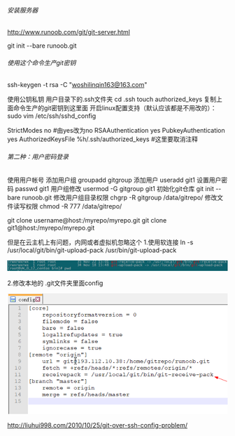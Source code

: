 ###### 安装服务器

http://www.runoob.com/git/git-server.html

git init --bare runoob.git

###### 使用这个命令生产git密钥

ssh-keygen -t rsa -C "woshilinqin163@163.com"

使用公钥私钥
用户目录下的.ssh文件夹
cd .ssh
​touch authorized_keys
复制上面命令生产的git密钥到这里面
开启linux配置支持（默认应该都是不用改的）：
sudo vim /etc/ssh/sshd_config

StrictModes no  #由yes改为no
RSAAuthentication yes
PubkeyAuthentication yes
AuthorizedKeysFile %h/.ssh/authorized_keys #这里要取消注释

###### 第二种：用户密码登录

使用用户帐号
添加用户组
groupadd gitgroup
添加用户
useradd git1
设置用户密码
passwd git1
用户组修改
usermod -G gitgroup git1
初始化git仓库
git init --bare runoob.git
修改用户组目录权限
chgrp -R gitgroup /data/gitrepo/
修改文件读写权限
chmod -R 777 /data/gitrepo/

git clone username@host:/myrepo/myrepo.git
git clone git1@host:/myrepo/myrepo.git

但是在云主机上有问题，内网或者虚拟机忽略这个
1.使用软连接  ln -s /usr/local/git/bin/git-upload-pack /usr/bin/git-upload-pack 

![1552468400850](assets/1552468400850.png)

2.修改本地的 .git文件夹里面config

![1552468412267](assets/1552468412267.png)

http://liuhui998.com/2010/10/25/git-over-ssh-config-problem/